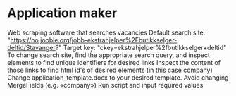 # Application maker
 
Web scraping software that searches vacancies
Default search site: "https://no.jooble.org/jobb-ekstrahjelper%2Fbutikkselger-deltid/Stavanger?"
Target key: "ckey=ekstrahjelper%2fbutikkselger+deltid"
To change search site, find the appropriate search query, and inspect elements to find unique identifiers for desired links
Inspect the content of those links to find html id's of desired elements (in this case company)
Change application_template.docx to your desired template. Avoid changing MergeFields (e.g. «company»)
Run script and input required values
